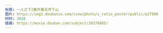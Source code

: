 ```yaml
---
标题: 一人之下2番外篇天师下山
图片: https://img3.doubanio.com/view/photo/s_ratio_poster/public/p2780655593.jpg
时时: 2018
链接: https://movie.douban.com/subject/30378885/
---
```

